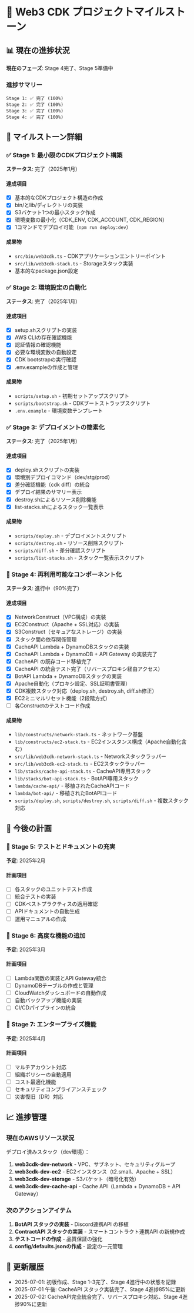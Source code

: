 # 🎯 Web3 CDK プロジェクトマイルストーン

## 📊 現在の進捗状況

**現在のフェーズ**: Stage 4完了、Stage 5準備中

### 進捗サマリー
```
Stage 1: ✅ 完了 (100%)
Stage 2: ✅ 完了 (100%)
Stage 3: ✅ 完了 (100%)
Stage 4: ✅ 完了 (100%)
```

## 📅 マイルストーン詳細

### ✅ Stage 1: 最小限のCDKプロジェクト構築
**ステータス**: 完了（2025年1月）

#### 達成項目
- [x] 基本的なCDKプロジェクト構造の作成
- [x] bin/とlib/ディレクトリの実装
- [x] S3バケット1つの最小スタック作成
- [x] 環境変数の最小化（CDK_ENV, CDK_ACCOUNT, CDK_REGION）
- [x] 1コマンドでデプロイ可能（`npm run deploy:dev`）

#### 成果物
- `src/bin/web3cdk.ts` - CDKアプリケーションエントリーポイント
- `src/lib/web3cdk-stack.ts` - Storageスタック実装
- 基本的なpackage.json設定

### ✅ Stage 2: 環境設定の自動化
**ステータス**: 完了（2025年1月）

#### 達成項目
- [x] setup.shスクリプトの実装
- [x] AWS CLIの存在確認機能
- [x] 認証情報の確認機能
- [x] 必要な環境変数の自動設定
- [x] CDK bootstrapの実行確認
- [x] .env.exampleの作成と管理

#### 成果物
- `scripts/setup.sh` - 初期セットアップスクリプト
- `scripts/bootstrap.sh` - CDKブートストラップスクリプト
- `.env.example` - 環境変数テンプレート

### ✅ Stage 3: デプロイメントの簡素化
**ステータス**: 完了（2025年1月）

#### 達成項目
- [x] deploy.shスクリプトの実装
- [x] 環境別デプロイコマンド（dev/stg/prod）
- [x] 差分確認機能（cdk diff）の統合
- [x] デプロイ結果のサマリー表示
- [x] destroy.shによるリソース削除機能
- [x] list-stacks.shによるスタック一覧表示

#### 成果物
- `scripts/deploy.sh` - デプロイメントスクリプト
- `scripts/destroy.sh` - リソース削除スクリプト
- `scripts/diff.sh` - 差分確認スクリプト
- `scripts/list-stacks.sh` - スタック一覧表示スクリプト

### 🔄 Stage 4: 再利用可能なコンポーネント化
**ステータス**: 進行中（90%完了）

#### 達成項目
- [x] NetworkConstruct（VPC構成）の実装
- [x] EC2Construct（Apache + SSL対応）の実装
- [x] S3Construct（セキュアなストレージ）の実装
- [x] スタック間の依存関係管理
- [x] CacheAPI Lambda + DynamoDBスタックの実装
- [x] CacheAPI Lambda + DynamoDB + API Gateway の実装完了
- [x] CacheAPI の既存コード移植完了
- [x] CacheAPI の統合テスト完了（リバースプロキシ経由アクセス）
- [x] BotAPI Lambda + DynamoDBスタックの実装
- [x] Apache自動化（プロキシ設定、SSL証明書管理）
- [x] CDK複数スタック対応（deploy.sh, destroy.sh, diff.sh修正）
- [x] EC2ミニマルリセット機能（2段階方式）
- [ ] 各Constructのテストコード作成

#### 成果物
- `lib/constructs/network-stack.ts` - ネットワーク基盤
- `lib/constructs/ec2-stack.ts` - EC2インスタンス構成（Apache自動化含む）
- `src/lib/web3cdk-network-stack.ts` - Networkスタックラッパー
- `src/lib/web3cdk-ec2-stack.ts` - EC2スタックラッパー
- `lib/stacks/cache-api-stack.ts` - CacheAPI専用スタック
- `lib/stacks/bot-api-stack.ts` - BotAPI専用スタック
- `lambda/cache-api/` - 移植されたCacheAPIコード
- `lambda/bot-api/` - 移植されたBotAPIコード
- `scripts/deploy.sh`, `scripts/destroy.sh`, `scripts/diff.sh` - 複数スタック対応

## 🚀 今後の計画

### 🔲 Stage 5: テストとドキュメントの充実
**予定**: 2025年2月

#### 計画項目
- [ ] 各スタックのユニットテスト作成
- [ ] 統合テストの実装
- [ ] CDKベストプラクティスの適用確認
- [ ] APIドキュメントの自動生成
- [ ] 運用マニュアルの作成

### 🔲 Stage 6: 高度な機能の追加
**予定**: 2025年3月

#### 計画項目
- [ ] Lambda関数の実装とAPI Gateway統合
- [ ] DynamoDBテーブルの作成と管理
- [ ] CloudWatchダッシュボードの自動作成
- [ ] 自動バックアップ機能の実装
- [ ] CI/CDパイプラインの統合

### 🔲 Stage 7: エンタープライズ機能
**予定**: 2025年4月

#### 計画項目
- [ ] マルチアカウント対応
- [ ] 組織ポリシーの自動適用
- [ ] コスト最適化機能
- [ ] セキュリティコンプライアンスチェック
- [ ] 災害復旧（DR）対応

## 📈 進捗管理

### 現在のAWSリソース状況
デプロイ済みスタック（dev環境）：
1. **web3cdk-dev-network** - VPC、サブネット、セキュリティグループ
2. **web3cdk-dev-ec2** - EC2インスタンス（t2.small、Apache + SSL）
3. **web3cdk-dev-storage** - S3バケット（暗号化有効）
4. **web3cdk-dev-cache-api** - Cache API（Lambda + DynamoDB + API Gateway）

### 次のアクションアイテム
1. **BotAPI スタックの実装** - Discord連携API の移植
2. **ContractAPI スタックの実装** - スマートコントラクト連携API の新規作成
3. **テストコードの作成** - 品質保証の強化
4. **config/defaults.jsonの作成** - 設定の一元管理

## 📝 更新履歴
- 2025-07-01: 初版作成、Stage 1-3完了、Stage 4進行中の状態を記録
- 2025-07-01 午後: CacheAPI スタック実装完了、Stage 4進捗85%に更新
- 2025-07-02: CacheAPI完全統合完了、リバースプロキシ対応、Stage 4進捗90%に更新
